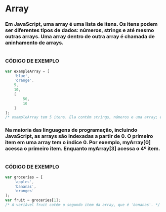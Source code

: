 # Array
### Em JavaScript, uma array é uma lista de itens. Os itens podem ser diferentes tipos de dados: números, strings e até mesmo outras arrays. Uma array dentro de outra array é chamada de aninhamento de arrays.

#

### <strong>CÓDIGO DE EXEMPLO</strong>
```javascript
var exampleArray = [
    'blue',
    'orange',
    5,
    10,
    [
        50,
        10
    ]
];
/* exampleArray tem 5 itens. Ela contém strings, números e uma array; que tem dois itens que são números. */
```
### Na maioria das linguagens de programação, incluindo JavaScript, as arrays são indexadas a partir de 0. O primeiro item em uma array tem o índice 0. Por exemplo, myArray[0] acessa o primeiro item. Enquanto myArray[3] acessa o 4º item.
#
### <strong>CÓDIGO DE EXEMPLO</strong>
```javascript
var groceries = [
    'apples',
    'bananas',
    'oranges'
];
var fruit = groceries[1];
/* A variável fruit cotém o segundo item da array, que é 'bananas'. */
```